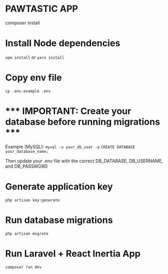 # PAWTASTIC APP
composer install

# Install Node dependencies
`npm install`
or
`yarn install`

# Copy env file
`cp .env.example .env`

# *** IMPORTANT: Create your database before running migrations ***
 Example (MySQL):
 `mysql -u your_db_user -p`
 `CREATE DATABASE your_database_name;`

Then update your .env file with the correct DB_DATABASE, DB_USERNAME, and DB_PASSWORD

# Generate application key
`php artisan key:generate`

# Run database migrations
`php artisan migrate`



# Run Laravel + React Inertia App
`composer run dev`
